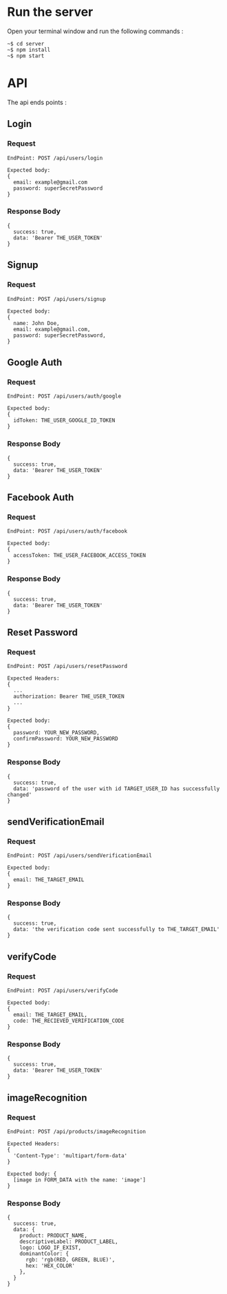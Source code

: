 # Run the server

Open your terminal window and run the following commands :

```
~$ cd server
~$ npm install
~$ npm start
```

# API

The api ends points :

## Login

### **Request**

```
EndPoint: POST /api/users/login

Expected body:
{
  email: example@gmail.com
  password: superSecretPassword
}
```

### **Response Body**

```
{
  success: true,
  data: 'Bearer THE_USER_TOKEN'
}
```

## Signup

### **Request**

```
EndPoint: POST /api/users/signup

Expected body:
{
  name: John Doe,
  email: example@gmail.com,
  password: superSecretPassword,
}
```

## Google Auth

### **Request**

```
EndPoint: POST /api/users/auth/google

Expected body:
{
  idToken: THE_USER_GOOGLE_ID_TOKEN
}
```

### **Response Body**

```
{
  success: true,
  data: 'Bearer THE_USER_TOKEN'
}
```

## Facebook Auth

### **Request**

```
EndPoint: POST /api/users/auth/facebook

Expected body:
{
  accessToken: THE_USER_FACEBOOK_ACCESS_TOKEN
}
```

### **Response Body**

```
{
  success: true,
  data: 'Bearer THE_USER_TOKEN'
}
```

## Reset Password

### **Request**

```
EndPoint: POST /api/users/resetPassword

Expected Headers:
{
  ...
  authorization: Bearer THE_USER_TOKEN
  ...
}

Expected body:
{
  password: YOUR_NEW_PASSWORD,
  confirmPassword: YOUR_NEW_PASSWORD
}
```

### **Response Body**

```
{
  success: true,
  data: 'password of the user with id TARGET_USER_ID has successfully changed'
}
```

## sendVerificationEmail

### **Request**

```
EndPoint: POST /api/users/sendVerificationEmail

Expected body:
{
  email: THE_TARGET_EMAIL
}
```

### **Response Body**

```
{
  success: true,
  data: 'the verification code sent successfully to THE_TARGET_EMAIL'
}
```

## verifyCode

### **Request**

```
EndPoint: POST /api/users/verifyCode

Expected body:
{
  email: THE_TARGET_EMAIL,
  code: THE_RECIEVED_VERIFICATION_CODE
}
```

### **Response Body**

```
{
  success: true,
  data: 'Bearer THE_USER_TOKEN'
}
```

## imageRecognition

### **Request**

```
EndPoint: POST /api/products/imageRecognition

Expected Headers:
{
  'Content-Type': 'multipart/form-data'
}

Expected body: {
  [image in FORM_DATA with the name: 'image']
}
```

### **Response Body**

```
{
  success: true,
  data: {
    product: PRODUCT_NAME,
    descriptiveLabel: PRODUCT_LABEL,
    logo: LOGO_IF_EXIST,
    dominantColor: {
      rgb: 'rgb(RED, GREEN, BLUE)',
      hex: 'HEX_COLOR'
    },
  }
}
```
